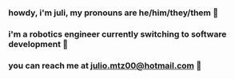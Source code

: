 ### howdy, i'm juli, my pronouns are he/him/they/them 🤠
### i'm a robotics engineer currently switching to software development 👾
### you can reach me at julio.mtz00@hotmail.com 🌮

<!--
**juliomtz00/juliomtz00** is a ✨ _special_ ✨ repository because its `README.md` (this file) appears on your GitHub profile.

Here are some ideas to get you started:

- 🔭 I’m currently working on ...
- 🌱 I’m currently learning ...
- 👯 I’m looking to collaborate on ...
- 🤔 I’m looking for help with ...
- 💬 Ask me about ...
- 📫 How to reach me: ...
- 😄 Pronouns: ...
- ⚡ Fun fact: ...
-->
